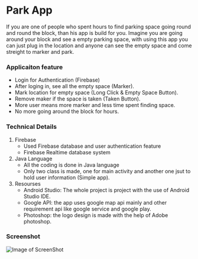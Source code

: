 # Park App

If you are one of people who spent hours to find parking space going round and round the block, than his app is build for you. Imagine you are going around your block and see a empty parking space, with using this app you can just plug in the location and anyone can see the empty space and come streight to marker and park.   

### Applicaiton feature

* Login for Authentication (Firebase)
* After loging in, see all the empty space (Marker).
* Mark location for empty space (Long Click & Empty Space Button).
* Remove maker if the space is taken (Taken Button).
* More user means more marker and less time spent finding space.
* No more going around the block for hours.

### Technical Details

1. Firebase
	- Used Firebase database and user authentication feature
	- Firebase Realtime database system
2. Java Language
	- All the coding is done in Java language 
	- Only two class is made, one for main activity and another one jsut to hold user information (Simple app).
3. Resourses
	- Android Studio: The whole project is project with the use of Android Studio IDE.
	- Google API: the app uses google map api mainly and other requirement api like google service and google play. 
	- Photoshop: the logo design is made with the help of Adobe photoshop.

### Screenshot
![Image of ScreenShot](https://github.com/TenNga/Video-Search-Engine-React/blob/master/parkScreenShot.JPG)
